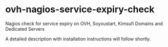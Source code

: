 # ovh-nagios-service-expiry-check
Nagios check for service expiry on OVH, Soyoustart, Kimsufi Domains and Dedicated Servers

A detailed description with installation instructions will follow shortly.
